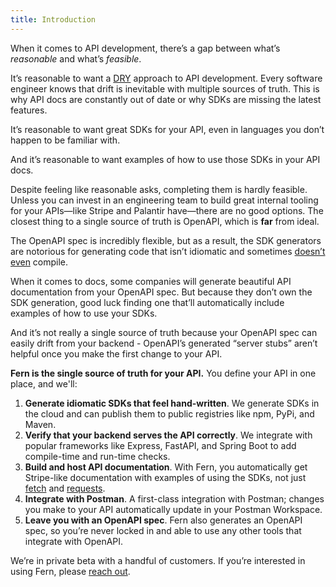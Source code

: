 ```yaml
---
title: Introduction
---
```


When it comes to API development, there’s a gap between what’s _reasonable_ and what’s _feasible_.

It’s reasonable to want a [DRY](https://en.wikipedia.org/wiki/Don%27t_repeat_yourself) approach to API development. Every software engineer knows that drift is inevitable with multiple sources of truth. This is why API docs are constantly out of date or why SDKs are missing the latest features.

It’s reasonable to want great SDKs for your API, even in languages you don’t happen to be familiar with.

And it’s reasonable to want examples of how to use those SDKs in your API docs.

Despite feeling like reasonable asks, completing them is hardly feasible. Unless you can invest in an engineering team to build great internal tooling for your APIs—like Stripe and Palantir have—there are no good options. The closest thing to a single source of truth is OpenAPI, which is **far** from ideal.

<div style={{ marginLeft: 15 }}>

The OpenAPI spec is incredibly flexible, but as a result, the SDK generators are notorious for generating code that isn’t idiomatic and sometimes [doesn’t even](https://github.com/OpenAPITools/openapi-generator/issues?q=is%3Aissue+%22doesn%27t+compile%22) compile.

When it comes to docs, some companies will generate beautiful API documentation from your OpenAPI spec. But because they don’t own the SDK generation, good luck finding one that’ll automatically include examples of how to use your SDKs.

And it’s not really a single source of truth because your OpenAPI spec can easily drift from your backend - OpenAPI’s generated “server stubs” aren’t helpful once you make the first change to your API.

</div>

**Fern is the single source of truth for your API.** You define your API in one place, and we'll:

1. **Generate idiomatic SDKs that feel hand-written**. We generate SDKs in the cloud and can publish them to public registries like npm, PyPi, and Maven.
1. **Verify that your backend serves the API correctly**. We integrate with popular frameworks like Express, FastAPI, and Spring Boot to add compile-time and run-time checks.
1. **Build and host API documentation**. With Fern, you automatically get Stripe-like documentation with examples of using the SDKs, not just [fetch](https://developer.mozilla.org/en-US/docs/Web/API/fetch) and [requests](https://pypi.org/project/requests/).
1. **Integrate with Postman**. A first-class integration with Postman; changes you make to your API automatically update in your Postman Workspace.
1. **Leave you with an OpenAPI spec**. Fern also generates an OpenAPI spec, so you’re never locked in and able to use any other tools that integrate with OpenAPI.

We’re in private beta with a handful of customers. If you’re interested in using Fern, please [reach out](mailto:hey@buildwithfern.com?subject=%5BPrivate%20beta%5D%20Interest%20in%20joining).
